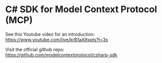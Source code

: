# C# SDK for Model Context Protocol (MCP)

See this Youtube video for an introduction: https://www.youtube.com/live/krB1aA9xpts?t=3s

Visit the official github repo: https://github.com/modelcontextprotocol/csharp-sdk
